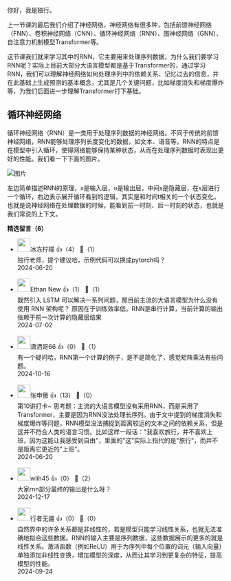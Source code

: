 你好，我是独行。

上一节课的最后我们介绍了神经网络，神经网络有很多种，包括前馈神经网络（FNN）、卷积神经网络（CNN）、循环神经网络（RNN）、图神经网络（GNN）、自注意力机制模型Transformer等。

这节课我们就来学习其中的RNN，它主要用来处理序列数据，为什么我们要学习RNN呢？实际上目前大部分大语言模型都是基于Transformer的，通过学习RNN，我们可以理解神经网络如何处理序列中的依赖关系、记忆过去的信息，并在此基础上生成预测的基本概念，尤其是几个关键问题，比如梯度消失和梯度爆炸等，为我们后面进一步理解Transformer打下基础。

## 循环神经网络

循环神经网络（RNN）是一类用于处理序列数据的神经网络。不同于传统的前馈神经网络，RNN能够处理序列长度变化的数据，如文本、语音等。RNN的特点是在模型中引入循环，使得网络能够保持某种状态，从而在处理序列数据时表现出更好的性能。我们看一下下面的图片。

![图片](https://static001.geekbang.org/resource/image/8a/45/8a7b7d8b1fb825e8a3056efd58037545.png?wh=795x319 "图片源于网络")

左边简单描述RNN的原理，x是输入层，o是输出层，中间s是隐藏层，在s层进行一个循环，右边表示展开循环看到的逻辑，其实是和时间t相关的一个状态变化，也就是说神经网络在处理数据的时候，能看到前一时刻、后一时刻的状态，也就是我们常说的上下文。
<div><strong>精选留言（6）</strong></div><ul>
<li><img src="https://static001.geekbang.org/account/avatar/00/18/32/c2/ffa6c819.jpg" width="30px"><span>冰冻柠檬</span> 👍（4） 💬（1）<div>独行老师，提个建议哈，示例代码可以换成pytorch吗？</div>2024-06-20</li><br/><li><img src="https://static001.geekbang.org/account/avatar/00/1f/7e/5a/da39f489.jpg" width="30px"><span>Ethan New</span> 👍（1） 💬（1）<div>既然引入 LSTM 可以解决一系列问题，那目前主流的大语言模型为什么没有使用 RNN 架构呢？
原因在于训练效率低。RNN是串行计算，当前计算的输出依赖于前一次计算的隐藏层结果</div>2024-07-02</li><br/><li><img src="https://static001.geekbang.org/account/avatar/00/3a/78/b0/13b19797.jpg" width="30px"><span>潇洒哥66</span> 👍（0） 💬（1）<div>有一个疑问哈，RNN第一个计算的例子，是不是简化了，感觉矩阵乘法有些问题。</div>2024-10-16</li><br/><li><img src="https://static001.geekbang.org/account/avatar/00/12/0a/a4/828a431f.jpg" width="30px"><span>张申傲</span> 👍（13） 💬（0）<div>第10讲打卡~
思考题：主流的大语言模型没有采用RNN，而是采用了Transformer，主要是因为RNN没法处理长序列。由于文中提到的梯度消失和梯度爆炸等问题，RNN模型没法捕捉到距离较远的文本之间的依赖关系，但是这并不符合人类的语言习惯。比如这样一段话：&quot;我喜欢旅行，并不喜欢上班，因为这能让我感受到自由&quot;，里面的&quot;这&quot;实际上指代的是&quot;旅行&quot;，而并不是距离它更近的&quot;上班&quot;。</div>2024-06-20</li><br/><li><img src="https://thirdwx.qlogo.cn/mmopen/vi_32/bJjBw4nJOV2VFDibH86RicG3tA92ngUH7R0PRx5yZqhGmcWv5QPjWNFPafOIpDlHZ5BMnQH9a7r0S3Xhqa9w36NA/132" width="30px"><span>wlih45</span> 👍（0） 💬（2）<div>大家rnn部分最终的输出是什么呀？</div>2024-12-17</li><br/><li><img src="https://static001.geekbang.org/account/avatar/00/10/50/70/0b67addb.jpg" width="30px"><span>行者无疆</span> 👍（0） 💬（0）<div>自然界中的许多关系都是非线性的，若是模型只能学习线性关系，也就无法准确地拟合这些数据。RNN的输入主要是序列数据，这些数据展示的更多的就是线性关系。激活函数（例如ReLU）用于为序列中每个位置的词元（输入向量）单独添加非线性变换，增加模型的深度，从而让其学习到更复杂的特征，提高模型的性能。</div>2024-09-24</li><br/>
</ul>
